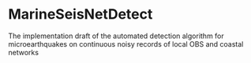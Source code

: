 # MarineSeisNetDetect
The implementation draft of the automated detection algorithm for microearthquakes on continuous noisy records of local OBS and coastal networks
